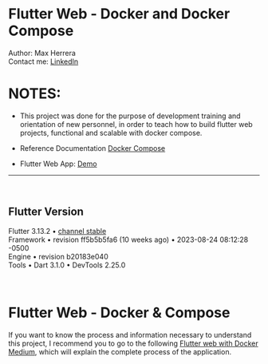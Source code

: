 # Flutter Web - Docker and Docker Compose

Author: Max Herrera <br>
Contact me: [LinkedIn](https://www.linkedin.com/in/max-herrera/?locale=en_US) <br>

# NOTES:

- This project was done for the purpose of development training and orientation of new 
personnel, in order to teach how to build flutter web projects, functional and scalable with docker compose.

- Reference Documentation [Docker Compose](https://docs.docker.com/compose/)

- Flutter Web App: [Demo](https://app.screencast.com/xYBn5995XZunk)

---

<br>

## Flutter Version

Flutter 3.13.2 • [channel stable](https://github.com/flutter/flutter.git) <br>
Framework • revision ff5b5b5fa6 (10 weeks ago) • 2023-08-24 08:12:28 -0500 <br>
Engine • revision b20183e040 <br>
Tools • Dart 3.1.0 • DevTools 2.25.0

<br>

# Flutter Web - Docker & Compose

If you want to know the process and information necessary to understand this project, I recommend you to go to the following [Flutter web with Docker Medium](https://medium.com/@codemax120/flutter-web-with-docker-06cee1839adb), which will explain the complete process of the application.
